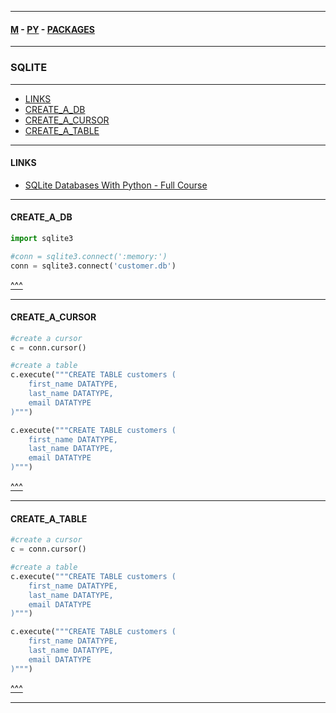 
---

#### [M](https://github.com/ttltrk/TTT/blob/master/menu.md) - [PY](https://github.com/ttltrk/TTT/blob/master/PY/PY.md) - [PACKAGES](https://github.com/ttltrk/TTT/blob/master/PY/PACKAGES/PACKAGES.md)

---

### SQLITE

---

* [LINKS](#LINKS)
* [CREATE_A_DB](#CREATE_A_DB)
* [CREATE_A_CURSOR](#CREATE_A_CURSOR)
* [CREATE_A_TABLE](#CREATE_A_TABLE)

---

#### LINKS

* [SQLite Databases With Python - Full Course](https://www.youtube.com/watch?v=byHcYRpMgI4)

---

#### CREATE_A_DB

```py
import sqlite3

#conn = sqlite3.connect(':memory:')
conn = sqlite3.connect('customer.db')
```

[^^^](#SQLITE)

---

#### CREATE_A_CURSOR

```py
#create a cursor
c = conn.cursor()

#create a table
c.execute("""CREATE TABLE customers (
    first_name DATATYPE,
    last_name DATATYPE,
    email DATATYPE
)""")

c.execute("""CREATE TABLE customers (
    first_name DATATYPE,
    last_name DATATYPE,
    email DATATYPE
)""")
```

[^^^](#SQLITE)

---

#### CREATE_A_TABLE

```py
#create a cursor
c = conn.cursor()

#create a table
c.execute("""CREATE TABLE customers (
    first_name DATATYPE,
    last_name DATATYPE,
    email DATATYPE
)""")

c.execute("""CREATE TABLE customers (
    first_name DATATYPE,
    last_name DATATYPE,
    email DATATYPE
)""")
```

[^^^](#SQLITE)

---
